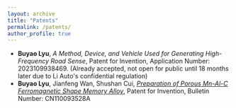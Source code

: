 ```yaml
---
layout: archive
title: "Patents"
permalink: /patents/
author_profile: true
---
```


* **Buyao Lyu**, *A Method, Device, and Vehicle Used for Generating High-Frequency Road Sense*, Patent for Invention, Application Number: 2023109938469. (Already accepted, not open for public until 18 months later due to Li Auto's confidential regulation)
* **Buyao Lyu**, Jianfeng Wan, Shushan Cui, [*Preparation of Porous Mn-Al-C Ferromagnetic Shape Memory Alloy*](http://static.tianyancha.com/patent/contentPDF/629f30c060590eab7505fd72c1f92a52.pdf), Patent for Invention, Bulletin Number: CN110093528A
